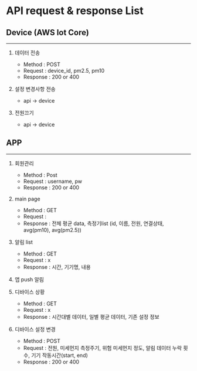 # API request & response List

## Device (AWS Iot Core)
---
1. 데이터 전송
    - Method : POST
    - Request : device_id, pm2.5, pm10
    - Response : 200 or 400

1. 설정 변경사항 전송
    - api -> device

1. 전원끄기
    - api -> device


## APP
---
1. 회원관리
    - Method : Post
    - Request : username, pw
    - Response : 200 or 400

1. main page
    - Method : GET
    - Request : 
    - Response : 전체 평균 data, 측정기list (id, 이름, 전원, 연결상태, avg(pm10), avg(pm2.5))

1. 알림 list
    - Method : GET
    - Request : x
    - Response : 시간, 기기명, 내용

1. 앱 push 알림

1. 디바이스 상황
    - Method : GET
    - Request : x
    - Response : 시간대별 데이터, 일별 평균 데이터, 기존 설정 정보

1. 디바이스 설정 변경
    - Method : POST
    - Request : 전원, 미세먼지 측정주기, 위험 미세먼지 정도, 알림 데이터 누락 횟수, 기기 작동시간(start, end)
    - Response : 200 or 400